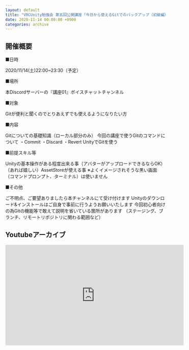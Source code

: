 ```yaml
---
layout: default
title: "VRCUnity勉強会 第五回公開講座「今日から使えるGitでのバックアップ（初級編）」"
date: 2020-11-14 00:00:00 +0900
categories: archive
---
```


## 開催概要

■日時

2020/11/14(土)22:00~23:30（予定）

■場所

本Discordサーバーの『講座01』ボイスチャットチャンネル

■対象

Gitが便利と聞くのでとりあえずでも使えるようになりたい方

■内容

Gitについての基礎知識（ローカル部分のみ）
今回の講座で使うGitのコマンドについて
・Commit
・Discard
・Revert
UnityでGitを使う

■前提スキル等

Unityの基本操作がある程度出来る事（アバターがアップロードできるならOK）
（あれば嬉しい）AssetStoreが使える事
※よくイメージされそうな黒い画面（コマンドプロンプト、ターミナル）は使いません

■その他

ご不明点、ご要望ありましたら本チャンネルにて受け付けます
Unityのダウンロード&インストールはご自身で事前に行うようお願いいたします
今回初心者向けの為Gitの機能等で敢えて説明を省いている箇所があります
（ステージング、ブランチ、リモートリポジトリに関わる範囲など）

## Youtubeアーカイブ
<iframe width="560" height="315" src="https://www.youtube.com/embed/PZQNQLLOGaI" frameborder="0" allow="autoplay; encrypted-media" allowfullscreen></iframe>


